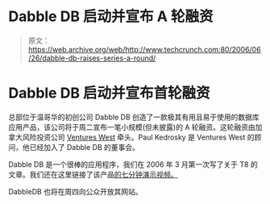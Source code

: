 # Dabble DB 启动并宣布 A 轮融资

> 原文：<https://web.archive.org/web/http://www.techcrunch.com:80/2006/06/26/dabble-db-raises-series-a-round/>

# Dabble DB 启动并宣布首轮融资

总部位于温哥华的初创公司 Dabble DB 创造了一款极其有用且易于使用的数据库应用产品，该公司将于周二宣布一笔小规模(但未披露)的 A 轮融资。这轮融资由加拿大风险投资公司 [Ventures West](https://web.archive.org/web/20210924031109/http://www.ventureswest.com/) 牵头。Paul Kedrosky 是 Ventures West 的顾问，他已经加入了 Dabble DB 的董事会。

Dabble DB 是一个很棒的应用程序，我们在 2006 年 3 月第一次写了关于 T8 的文章。我们还在这里链接了该产品[的七分钟演示视频。](https://web.archive.org/web/20210924031109/http://www.beta.techcrunch.com/2006/03/17/dabbledb-update-demo-video-available/)

DabbleDB 也将在周四向公众开放其网站。